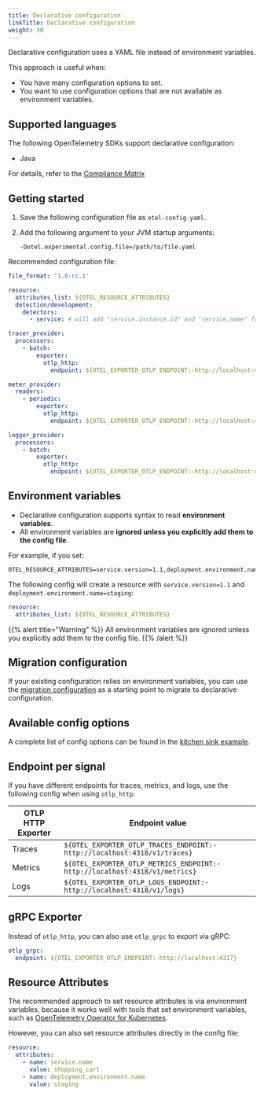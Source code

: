 ```yaml
---
title: Declarative configuration
linkTitle: Declarative configuration
weight: 30
---
```


Declarative configuration uses a YAML file instead of environment variables.

This approach is useful when:

- You have many configuration options to set.
- You want to use configuration options that are not available as environment
  variables.

## Supported languages

The following OpenTelemetry SDKs support declarative configuration:

- Java

For details, refer to the
[Compliance Matrix](https://github.com/open-telemetry/opentelemetry-specification/blob/main/spec-compliance-matrix.md#declarative-configuration)

## Getting started

1. Save the following configuration file as `otel-config.yaml`.
2. Add the following argument to your JVM startup arguments:

   ```shell
   -Dotel.experimental.config.file=/path/to/file.yaml
   ```

Recommended configuration file:

```yaml
file_format: '1.0-rc.1'

resource:
  attributes_list: ${OTEL_RESOURCE_ATTRIBUTES}
  detection/development:
    detectors:
      - service: # will add "service.instance.id" and "service.name" from OTEL_SERVICE_NAME

tracer_provider:
  processors:
    - batch:
        exporter:
          otlp_http:
            endpoint: ${OTEL_EXPORTER_OTLP_ENDPOINT:-http://localhost:4318}/v1/traces

meter_provider:
  readers:
    - periodic:
        exporter:
          otlp_http:
            endpoint: ${OTEL_EXPORTER_OTLP_ENDPOINT:-http://localhost:4318}/v1/metrics

logger_provider:
  processors:
    - batch:
        exporter:
          otlp_http:
            endpoint: ${OTEL_EXPORTER_OTLP_ENDPOINT:-http://localhost:4318}/v1/logs
```

## Environment variables

- Declarative configuration supports syntax to read **environment variables**.
- All environment variables are **ignored unless you explicitly add them to the
  config file**.

For example, if you set:

```shell
OTEL_RESOURCE_ATTRIBUTES=service.version=1.1,deployment.environment.name=staging
```

The following config will create a resource with `service.version=1.1` and
`deployment.environment.name=staging`:

```yaml
resource:
  attributes_list: ${OTEL_RESOURCE_ATTRIBUTES}
```

{{% alert title="Warning" %}} All environment variables are ignored unless you
explicitly add them to the config file. {{% /alert %}}

## Migration configuration

If your existing configuration relies on environment variables, you can use the
[migration configuration](https://github.com/open-telemetry/opentelemetry-configuration/blob/main/examples/sdk-migration-config.yaml)
as a starting point to migrate to declarative configuration.

## Available config options

A complete list of config options can be found in the
[kitchen sink example](https://github.com/open-telemetry/opentelemetry-configuration/blob/main/examples/kitchen-sink.yaml).

## Endpoint per signal

If you have different endpoints for traces, metrics, and logs, use the following
config when using `otlp_http`:

| OTLP HTTP Exporter | Endpoint value                                                             |
| ------------------ | -------------------------------------------------------------------------- |
| Traces             | `${OTEL_EXPORTER_OTLP_TRACES_ENDPOINT:-http://localhost:4318/v1/traces}`   |
| Metrics            | `${OTEL_EXPORTER_OTLP_METRICS_ENDPOINT:-http://localhost:4318/v1/metrics}` |
| Logs               | `${OTEL_EXPORTER_OTLP_LOGS_ENDPOINT:-http://localhost:4318/v1/logs}`       |

## gRPC Exporter

Instead of `otlp_http`, you can also use `otlp_grpc` to export via gRPC:

```yaml
otlp_grpc:
  endpoint: ${OTEL_EXPORTER_OTLP_ENDPOINT:-http://localhost:4317}
```

## Resource Attributes

The recommended approach to set resource attributes is via environment
variables, because it works well with tools that set environment variables, such
as
[OpenTelemetry Operator for Kubernetes](/docs/platforms/kubernetes/operator/).

However, you can also set resource attributes directly in the config file:

```yaml
resource:
  attributes:
    - name: service.name
      value: shopping_cart
    - name: deployment.environment.name
      value: staging
```

